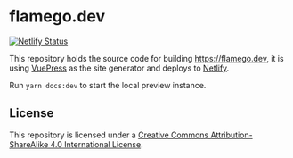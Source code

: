 # flamego.dev

[![Netlify Status](https://api.netlify.com/api/v1/badges/8c6545f8-a001-4515-b052-63847be97752/deploy-status)](https://app.netlify.com/sites/keen-austin-23ca57/deploys)

This repository holds the source code for building https://flamego.dev, it is using [VuePress](https://v2.vuepress.vuejs.org/) as the site generator and deploys to [Netlify](https://www.netlify.com/).

Run `yarn docs:dev` to start the local preview instance.

## License

This repository is licensed under a [Creative Commons Attribution-ShareAlike 4.0 International License](http://creativecommons.org/licenses/by-sa/4.0/).
